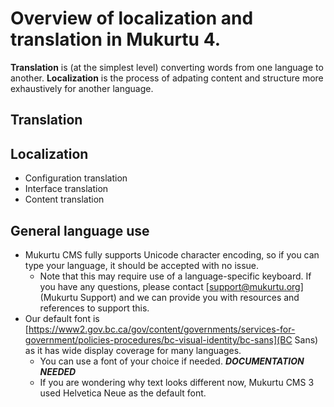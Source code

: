 # Overview of localization and translation in Mukurtu 4.

**Translation** is (at the simplest level) converting words from one language to another. **Localization** is the process of adpating content and structure more exhaustively for another language.

## Translation



## Localization

- Configuration translation
- Interface translation
- Content translation

## General language use

- Mukurtu CMS fully supports Unicode character encoding, so if you can type your language, it should be accepted with no issue.
  - Note that this may require use of a language-specific keyboard. If you have any questions, please contact [support@mukurtu.org](Mukurtu Support) and we can provide you with resources and references to support this.
- Our default font is [https://www2.gov.bc.ca/gov/content/governments/services-for-government/policies-procedures/bc-visual-identity/bc-sans](BC Sans) as it has wide display coverage for many languages.
  - You can use a font of your choice if needed. **_DOCUMENTATION NEEDED_**
  - If you are wondering why text looks different now, Mukurtu CMS 3 used Helvetica Neue as the default font.